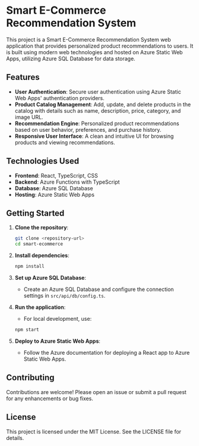 # Smart E-Commerce Recommendation System

This project is a Smart E-Commerce Recommendation System web application that provides personalized product recommendations to users. It is built using modern web technologies and hosted on Azure Static Web Apps, utilizing Azure SQL Database for data storage.

## Features

- **User Authentication**: Secure user authentication using Azure Static Web Apps' authentication providers.
- **Product Catalog Management**: Add, update, and delete products in the catalog with details such as name, description, price, category, and image URL.
- **Recommendation Engine**: Personalized product recommendations based on user behavior, preferences, and purchase history.
- **Responsive User Interface**: A clean and intuitive UI for browsing products and viewing recommendations.

## Technologies Used

- **Frontend**: React, TypeScript, CSS
- **Backend**: Azure Functions with TypeScript
- **Database**: Azure SQL Database
- **Hosting**: Azure Static Web Apps

## Getting Started

1. **Clone the repository**:
   ```bash
   git clone <repository-url>
   cd smart-ecommerce
   ```

2. **Install dependencies**:
   ```bash
   npm install
   ```

3. **Set up Azure SQL Database**:
   - Create an Azure SQL Database and configure the connection settings in `src/api/db/config.ts`.

4. **Run the application**:
   - For local development, use:
   ```bash
   npm start
   ```

5. **Deploy to Azure Static Web Apps**:
   - Follow the Azure documentation for deploying a React app to Azure Static Web Apps.

## Contributing

Contributions are welcome! Please open an issue or submit a pull request for any enhancements or bug fixes.

## License

This project is licensed under the MIT License. See the LICENSE file for details.